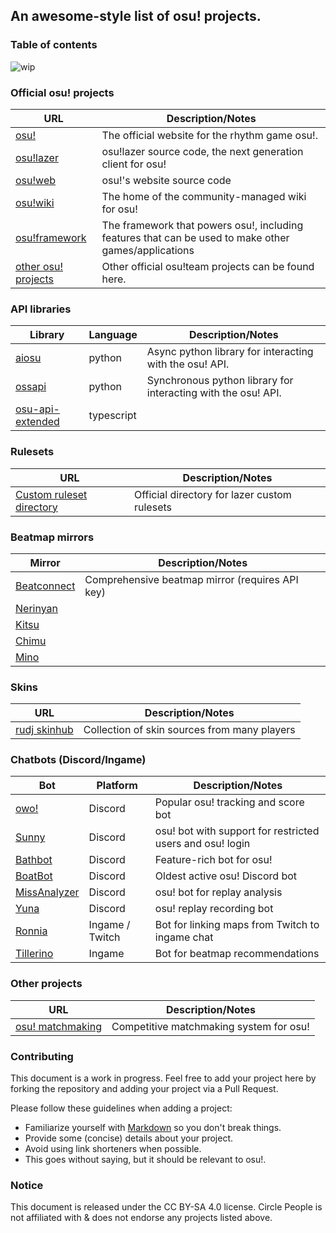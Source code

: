 ## An awesome-style list of osu! projects. 

### Table of contents

![wip](https://img.shields.io/badge/note-Work%20in%20progress-yellow)

### Official osu! projects

| URL                                                   | Description/Notes                                                                                    |
|-------------------------------------------------------|------------------------------------------------------------------------------------------------------|
| [osu!](https://osu.ppy.sh)                            | The official website for the rhythm game osu!.                                                       | 
| [osu!lazer](https://github.com/ppy/osu)               | osu!lazer source code, the next generation client for osu!                                           |
| [osu!web](https://github.com/ppy/osu-web)             | osu!'s website source code                                                                           |
| [osu!wiki](https://github.com/ppy/osu-wiki)           | The home of the community-managed wiki for osu!                                                      |
| [osu!framework](https://github.com/ppy/osu-framework) | The framework that powers osu!, including features that can be used to make other games/applications |
| [other osu! projects](https://github.com/ppy)         | Other official osu!team projects can be found here.                                                  |

### API libraries

| Library    | Language | Description/Notes                                       |
|------------|----------|---------------------------------------------------------|
| [aiosu](https://github.com/niceaesth/aiosu)  | python   | Async python library for interacting with the osu! API. | 
| [ossapi](https://github.com/circleguard/ossapi) | python   | Synchronous python library for interacting with the osu! API. |
| [osu-api-extended](https://github.com/cyperdark/osu-api-extended)   | typescript  |                                                         |

### Rulesets

| URL | Description/Notes |
|-----|-------------------|
| [Custom ruleset directory](https://github.com/ppy/osu/discussions/13096) | Official directory for lazer custom rulesets |

### Beatmap mirrors

| Mirror | Description/Notes |
|--------|-------------------|
| [Beatconnect](https://beatconnect.io/) | Comprehensive beatmap mirror (requires API key) |
| [Nerinyan](https://nerinyan.moe/) | |
| [Kitsu](https://kitsu.moe/) | |
| [Chimu](https://chimu.moe/) | |
| [Mino](https://catboy.best/) | |

### Skins 

| URL | Description/Notes |
|-----|-------------------|
| [rudj skinhub](https://github.com/rudj-skinhub/woal) | Collection of skin sources from many players |

### Chatbots (Discord/Ingame) 

| Bot | Platform | Description/Notes |
|-----|----------|-------------------|
| [owo!](http://owo-bot.xyz/) | Discord | Popular osu! tracking and score bot |
| [Sunny](https://discord.com/oauth2/authorize?client_id=376679719044907019&scope=bot) | Discord | osu! bot with support for restricted users and osu! login |
| [Bathbot](https://discord.com/api/oauth2/authorize?client_id=297073686916366336&permissions=309238025216&scope=bot%20applications.commands) | Discord | Feature-rich bot for osu! |
| [BoatBot](https://docs.iaace.gg/) | Discord | Oldest active osu! Discord bot |
| [MissAnalyzer](https://top.gg/bot/752035690237394944) | Discord | osu! bot for replay analysis |
| [Yuna](https://top.gg/bot/832597585923014676) | Discord | osu! replay recording bot |
| [Ronnia](https://ronnia.me/) | Ingame / Twitch | Bot for linking maps from Twitch to ingame chat |
| [Tillerino](https://github.com/Tillerino/Tillerinobot/wiki) | Ingame | Bot for beatmap recommendations |




### Other projects

| URL | Description/Notes |
|-----|-------------------|
| [osu! matchmaking](https://oma.hwc.hr/) | Competitive matchmaking system for osu! |

### Contributing

This document is a work in progress. Feel free to add your project here by forking the repository and adding your project via a Pull Request. 

Please follow these guidelines when adding a project:
- Familiarize yourself with [Markdown](https://www.markdownguide.org/cheat-sheet/) so you don't break things.
- Provide some (concise) details about your project.
- Avoid using link shorteners when possible.
- This goes without saying, but it should be relevant to osu!.

### Notice
This document is released under the CC BY-SA 4.0 license. Circle People is not affiliated with & does not endorse any projects listed above. 
